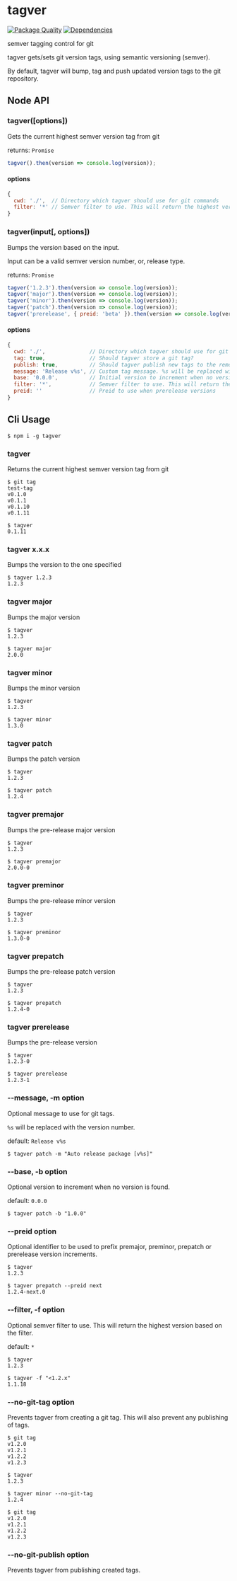 # tagver

[![Package Quality](http://npm.packagequality.com/shield/tagver.svg)](http://packagequality.com/#?package=tagver)
[![Dependencies](https://img.shields.io/david/TremayneChrist/tagver.svg)](https://david-dm.org/tremaynechrist/tagver)
<!--![Dependencies](https://img.shields.io/librariesio/github/TremayneChrist/tagver.svg)-->
<!--![Package Quality](https://img.shields.io/versioneye/d/nodejs/tagver.svg)-->

semver tagging control for git

tagver gets/sets git version tags, using semantic versioning (semver).

By default, tagver will bump, tag and push updated version tags to the git repository.


## Node API

### tagver([options])

Gets the current highest semver version tag from git

returns: `Promise`

``` javascript
tagver().then(version => console.log(version));
```

#### options

``` javascript
{
  cwd: './',  // Directory which tagver should use for git commands
  filter: '*' // Semver filter to use. This will return the highest version based on the filter.
}
```

### tagver(input[, options])

Bumps the version based on the input.

Input can be a valid semver version number, or, release type.

returns: `Promise`

``` javascript
tagver('1.2.3').then(version => console.log(version));
tagver('major').then(version => console.log(version));
tagver('minor').then(version => console.log(version));
tagver('patch').then(version => console.log(version));
tagver('prerelease', { preid: 'beta' }).then(version => console.log(version));
```

#### options

``` javascript
{
  cwd: './',              // Directory which tagver should use for git commands
  tag: true,              // Should tagver store a git tag?
  publish: true,          // Should tagver publish new tags to the remote?
  message: 'Release v%s', // Custom tag message. %s will be replaced with the version number
  base: '0.0.0',          // Initial version to increment when no version is found
  filter: '*',            // Semver filter to use. This will return the highest version based on the filter.
  preid: ''               // Preid to use when prerelease versions 
}
```

## Cli Usage

``` shell
$ npm i -g tagver
```

### tagver

Returns the current highest semver version tag from git

``` shell
$ git tag
test-tag
v0.1.0
v0.1.1
v0.1.10
v0.1.11

$ tagver
0.1.11
```

### tagver x.x.x

Bumps the version to the one specified

``` shell
$ tagver 1.2.3
1.2.3
```

### tagver major

Bumps the major version

``` shell
$ tagver
1.2.3

$ tagver major
2.0.0
```

### tagver minor

Bumps the minor version

``` shell
$ tagver
1.2.3

$ tagver minor
1.3.0
```

### tagver patch

Bumps the patch version

``` shell
$ tagver
1.2.3

$ tagver patch
1.2.4
```

### tagver premajor

Bumps the pre-release major version

``` shell
$ tagver
1.2.3

$ tagver premajor
2.0.0-0
```

### tagver preminor

Bumps the pre-release minor version

``` shell
$ tagver
1.2.3

$ tagver preminor
1.3.0-0
```

### tagver prepatch

Bumps the pre-release patch version

``` shell
$ tagver
1.2.3

$ tagver prepatch
1.2.4-0
```

### tagver prerelease

Bumps the pre-release version

``` shell
$ tagver
1.2.3-0

$ tagver prerelease
1.2.3-1
```

### --message, -m option

Optional message to use for git tags.

`%s` will be replaced with the version number.

default: `Release v%s`

``` shell
$ tagver patch -m "Auto release package [v%s]"
```

### --base, -b option

Optional version to increment when no version is found.

default: `0.0.0`

``` shell
$ tagver patch -b "1.0.0"
```

### --preid option

Optional identifier to be used to prefix premajor, preminor, prepatch or prerelease version increments.

``` shell
$ tagver
1.2.3

$ tagver prepatch --preid next
1.2.4-next.0
```

### --filter, -f option

Optional semver filter to use.
This will return the highest version based on the filter.

default: `*`

``` shell
$ tagver
1.2.3
```

``` shell
$ tagver -f "<1.2.x"
1.1.18
```

### --no-git-tag option

Prevents tagver from creating a git tag. This will also prevent any publishing of tags.

``` shell
$ git tag
v1.2.0
v1.2.1
v1.2.2
v1.2.3

$ tagver
1.2.3

$ tagver minor --no-git-tag
1.2.4

$ git tag
v1.2.0
v1.2.1
v1.2.2
v1.2.3
```

### --no-git-publish option

Prevents tagver from publishing created tags.
